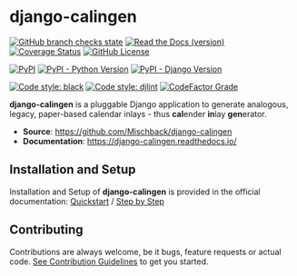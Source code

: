 # django-calingen

[![GitHub branch checks state](https://img.shields.io/github/actions/workflow/status/mischback/django-calingen/ci-default.yml?branch=development&style=flat&logo=github)](https://github.com/Mischback/django-calingen/actions/workflows/ci-default.yml?query=branch%3Adevelopment)
[![Read the Docs (version)](https://img.shields.io/readthedocs/django-calingen/latest)](https://django-calingen.readthedocs.io/en/latest/?badge=latest)
[![Coverage Status](https://img.shields.io/coveralls/github/Mischback/django-calingen)](https://coveralls.io/github/Mischback/django-calingen)
[![GitHub License](https://img.shields.io/github/license/mischback/imp?style=flat)](https://github.com/Mischback/django-calingen/blob/development/LICENSE)

[![PyPI](https://img.shields.io/pypi/v/django-calingen)](https://pypi.org/project/django-calingen/)
[![PyPI - Python Version](https://img.shields.io/pypi/pyversions/django-calingen)](https://pypi.org/project/django-calingen/)
[![PyPI - Django Version](https://img.shields.io/pypi/djversions/django-calingen)](https://pypi.org/project/django-calingen/)

[![Code style: black](https://img.shields.io/badge/code%20style-black-000000.svg)](https://github.com/psf/black)
[![Code style: djlint](https://img.shields.io/badge/html%20style-djlint-blue.svg)](https://github.com/Riverside-Healthcare/djlint)
[![CodeFactor Grade](https://img.shields.io/codefactor/grade/github/Mischback/django-calingen)](https://www.codefactor.io/repository/github/mischback/django-calingen)

**django-calingen** is a pluggable Django application to generate analogous,
legacy, paper-based calendar inlays - thus **cal**ender **in**lay **gen**erator.

- **Source**: https://github.com/Mischback/django-calingen
- **Documentation**: https://django-calingen.readthedocs.io/


## Installation and Setup

Installation and Setup of **django-calingen** is provided in the official documentation: [Quickstart](https://django-calingen.readthedocs.io/en/latest/admin-doc.html) / [Step by Step](https://django-calingen.readthedocs.io/en/latest/cookbook/setup_step_by_step.html)


## Contributing

Contributions are always welcome, be it bugs, feature requests or actual code. [See Contribution Guidelines](https://github.com/Mischback/django-calingen/blob/development/.github/CONTRIBUTING.md) to get you started.
